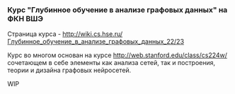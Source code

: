### Курс "Глубинное обучение в анализе графовых данных" на ФКН ВШЭ

Страница курса - http://wiki.cs.hse.ru/Глубинное_обучение_в_анализе_графовых_данных_22/23

Курс во многом основан на курсе http://web.stanford.edu/class/cs224w/ сочетающем в себе элементы как анализа сетей, так и построения, теории и дизайна графовых нейросетей.

WIP
